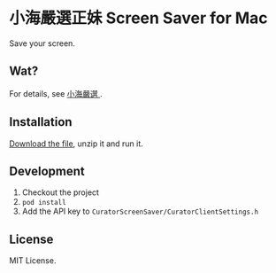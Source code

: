 # 小海嚴選正妹 Screen Saver for Mac

Save your screen.

## Wat?

For details, see [小海嚴選 ](http://curator.im/).

## Installation

[Download the file](http://cl.ly/1w362J3X230O), unzip it and run it.

## Development

1. Checkout the project
2. ``pod install``
3. Add the API key to ``CuratorScreenSaver/CuratorClientSettings.h``

## License

MIT License.